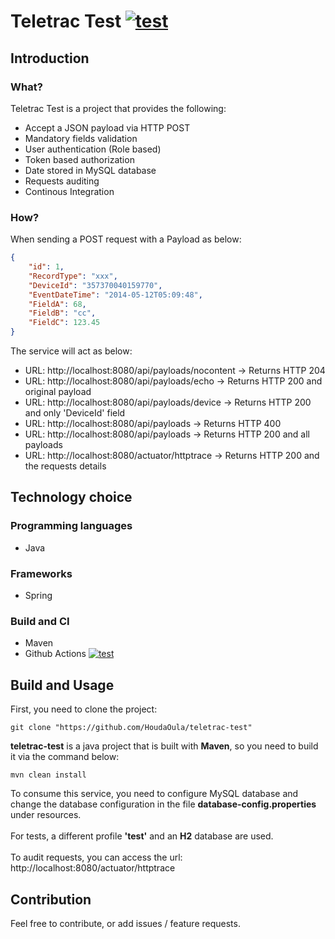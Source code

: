 
# Teletrac Test [![test](https://github.com/HoudaOula/teletrac-test/actions/workflows/main.yml/badge.svg)](https://github.com/HoudaOula/teletrac-test/actions/workflows/main.yml)

## Introduction
### What?  
Teletrac Test is a project that provides the following:  

- Accept a JSON payload via HTTP POST
- Mandatory fields validation
- User authentication (Role based)
- Token based authorization
- Date stored in MySQL database 
- Requests auditing 
- Continous Integration


### How? 
When sending a POST request with a Payload as below:

```json
{
    "id": 1, 
    "RecordType": "xxx",
    "DeviceId": "357370040159770",
    "EventDateTime": "2014-05-12T05:09:48",
    "FieldA": 68,
    "FieldB": "cc",
    "FieldC": 123.45
}
```
The service will act as below:
- URL: http://localhost:8080/api/payloads/nocontent -> Returns HTTP 204
- URL: http://localhost:8080/api/payloads/echo -> Returns HTTP 200 and original payload
- URL: http://localhost:8080/api/payloads/device -> Returns HTTP 200 and only 'DeviceId' field
- URL: http://localhost:8080/api/payloads -> Returns HTTP 400
- URL: http://localhost:8080/api/payloads -> Returns HTTP 200 and all payloads
- URL: http://localhost:8080/actuator/httptrace -> Returns HTTP 200 and the requests details
    
## Technology choice  
### Programming languages  
- Java  
### Frameworks  
- Spring  
### Build and CI  
- Maven
- Github Actions [![test](https://github.com/HoudaOula/teletrac-test/actions/workflows/main.yml/badge.svg)](https://github.com/HoudaOula/teletrac-test/runs/6337893722?check_suite_focus=true)
    
## Build and Usage  
First, you need to clone the project:  

```
git clone "https://github.com/HoudaOula/teletrac-test"  
```  

**teletrac-test** is a java project that is built with **Maven**, so you need to build it via the command below:  
```
mvn clean install
```  

To consume this service, you need to configure MySQL database and change the database configuration in the file **database-config.properties** under resources. 
\
\
For tests, a different profile **'test'** and an **H2** database are used. 
\
\
To audit requests, you can access the url: http://localhost:8080/actuator/httptrace

## Contribution
Feel free to contribute, or add issues / feature requests.  
